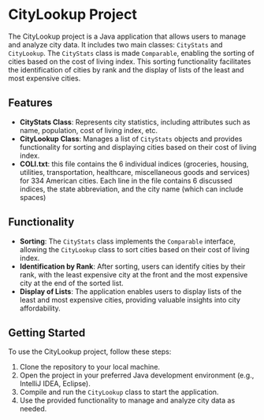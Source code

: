 # CityLookup Project

The CityLookup project is a Java application that allows users to manage and analyze city data. It includes two main classes: `CityStats` and `CityLookup`. The `CityStats` class is made `Comparable`, enabling the sorting of cities based on the cost of living index. This sorting functionality facilitates the identification of cities by rank and the display of lists of the least and most expensive cities.

## Features

- **CityStats Class**: Represents city statistics, including attributes such as name, population, cost of living index, etc.
- **CityLookup Class**: Manages a list of `CityStats` objects and provides functionality for sorting and displaying cities based on their cost of living index.
- **COLI.txt**: this file contains the 6 individual indices (groceries, housing, utilities, transportation, healthcare, miscellaneous goods and services) for 334 American cities. Each line in the file contains 6 discussed indices, the state abbreviation, and the city name (which can include spaces)

## Functionality

- **Sorting**: The `CityStats` class implements the `Comparable` interface, allowing the `CityLookup` class to sort cities based on their cost of living index.
- **Identification by Rank**: After sorting, users can identify cities by their rank, with the least expensive city at the front and the most expensive city at the end of the sorted list.
- **Display of Lists**: The application enables users to display lists of the least and most expensive cities, providing valuable insights into city affordability.

## Getting Started

To use the CityLookup project, follow these steps:

1. Clone the repository to your local machine.
2. Open the project in your preferred Java development environment (e.g., IntelliJ IDEA, Eclipse).
3. Compile and run the `CityLookup` class to start the application.
4. Use the provided functionality to manage and analyze city data as needed.


